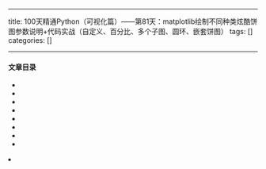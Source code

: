 
--- 
title:  100天精通Python（可视化篇）——第81天：matplotlib绘制不同种类炫酷饼图参数说明+代码实战（自定义、百分比、多个子图、圆环、嵌套饼图） 
tags: []
categories: [] 

---


#### 文章目录

  - 
  - 
  - 
  - 
  - 
  - 
  - 
  - 
  <li>
 